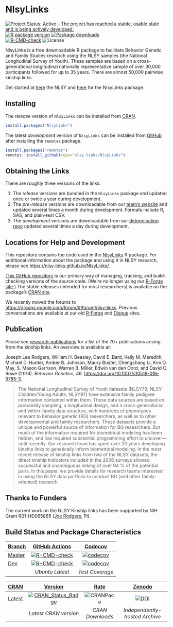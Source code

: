
<!-- README.md is generated from README.Rmd. Please edit that file -->

# NlsyLinks

<!-- badges: start -->

[![Project Status: Active – The project has reached a stable, usable
state and is being actively
developed.](https://www.repostatus.org/badges/latest/active.svg)](https://www.repostatus.org/#active)
[![R package
version](https://www.r-pkg.org/badges/version/NlsyLinks)](https://cran.r-project.org/package=NlsyLinks)
[![Package
downloads](https://cranlogs.r-pkg.org/badges/grand-total/NlsyLinks)](https://cran.r-project.org/package=NlsyLinks)</br>
[![R-CMD-check](https://github.com/nlsy-links/NlsyLinks/workflows/R-CMD-check/badge.svg?branch=master)](https://github.com/nlsy-links/NlsyLinks/actions)
![License](https://img.shields.io/badge/License-GPL_v3-blue.svg)
<!-- badges: end -->

NlsyLinks is a free downloadable R package to facilitate Behavior
Genetic and Family Studies research using the NLSY samples (the National
Longitudinal Survey of Youth). These samples are based on a
cross-generational longitudinal nationally representative sample of over
30,000 participants followed for up to 35 years. There are almost 50,000
pairwise kinship links.

Get started at [here](https://www.nlsinfo.org/) the NLSY and
[here](https://nlsy-links.github.io/NlsyLinks//) for the NlsyLinks
package.

## Installing

The *release* version of `NlsyLinks` can be installed from
[CRAN](https://cran.r-project.org/package=NlsyLinks).

``` r
install.packages("NlsyLinks")
```

The latest *development* version of `NlsyLinks` can be installed from
[GitHub](https://github.com/nlsy-links/NlsyLinks/) after installing the
`remotes` package.

``` r
install.packages("remotes")
remotes::install_github(repo="nlsy-links/NlsyLinks")
```

## Obtaining the Links

There are roughly three versions of the links:

1.  The *release* versions are bundled in the `NlsyLinks` package and
    updated once or twice a year during development.
2.  The *pre-release* versions are downloadable from our [team’s
    website](https://nlsy-links.github.io/NlsyLinks//) and updated
    several times a month during development. Formats include R, SAS,
    and plain-text CSV.
3.  The *development* versions are downloadable from our [determination
    repo](https://github.com/nlsy-links/nlsy-links-determination-2017)
    updated several times a day during development.

## Locations for Help and Development

This repository contains the code used in the
[NlsyLinks](https://cran.r-project.org/package=NlsyLinks) R package. For
additional information about the package and using it in NLSY research,
please see <https://nlsy-links.github.io/NlsyLinks/>.

[This GitHub
repository](https://github.com/nlsy-links/nlsy-links-determination-2017)
is our primary way of managing, tracking, and build-checking versions of
the source code. (We’re no longer using our [R-Forge
site](https://r-forge.r-project.org/projects/nlsylinks/).) The stable
releases (intended for most researchers) is available on the package’s
[CRAN site](https://cran.r-project.org/package=NlsyLinks).

We recently moved the forums to
<https://groups.google.com/forum/#!forum/nlsy-links>. Previous
conversations are available at our old
[R-Forge](https://r-forge.r-project.org/forum/?group_id=1330) and
[Disqus](https://disqus.com/home/forum/nlsylinks/) sites.

## Publication

Please see
[research-publications](https://nlsy-links.github.io/NlsyLinks/articles/publications.html)
for a list of the 70+ publications arising from the kinship links. An
overview is available at:

Joseph Lee Rodgers, William H. Beasley, David E. Bard, Kelly M.
Meredith, Michael D. Hunter, Amber B. Johnson, Maury Buster, Chengchang
Li, Kim O. May, S. Mason Garrison, Warren B. Miller, Edwin van den Oord,
and David C. Rowe (2016). *Behavior Genetics, 46*.
<https://doi.org/10.1007/s10519-016-9785-3>.

> The National Longitudinal Survey of Youth datasets (NLSY79;
> NLSY-Children/Young Adults; NLSY97) have extensive family pedigree
> information contained within them. These data sources are based on
> probability sampling, a longitudinal design, and a cross-generational
> and within-family data structure, with hundreds of phenotypes relevant
> to behavior genetic (BG) researchers, as well as to other
> developmental and family researchers. These datasets provide a unique
> and powerful source of information for BG researchers. But much of the
> information required for biometrical modeling has been hidden, and has
> required substantial programming effort to uncover—until recently. Our
> research team has spent over 20 years developing kinship links to
> genetically inform biometrical modeling. In the most recent release of
> kinship links from two of the NLSY datasets, the direct kinship
> indicators included in the 2006 surveys allowed successful and
> unambiguous linking of over 94 % of the potential pairs. In this
> paper, we provide details for research teams interested in using the
> NLSY data portfolio to conduct BG (and other family-oriented)
> research.

## Thanks to Funders

The current work on the NLSY Kinship links has been supported by NIH
Grant R01-HD065865 ([Joe
Rodgers](https://www.vanderbilt.edu/psychological_sciences/bio/joe-rodgers),
PI).

## Build Status and Package Characteristics

| [Branch](https://github.com/nlsy-links/NlsyLinks)             |                                            [GitHub Actions](https://github.com/nlsy-links/NlsyLinks/actions)                                             |                                             [Codecov](https://app.codecov.io/gh/nlsy-links/NlsyLinks)                                              |
|:--------------------------------------------------------------|:--------------------------------------------------------------------------------------------------------------------------------------------------------:|:--------------------------------------------------------------------------------------------------------------------------------------------------:|
| [Master](https://github.com/nlsy-links/NlsyLinks/tree/master) | [![R-CMD-check](https://github.com/nlsy-links/NlsyLinks/workflows/R-CMD-check/badge.svg?branch=master)](https://github.com/nlsy-links/NlsyLinks/actions) |     [![codecov](https://app.codecov.io/gh/nlsy-links/NlsyLinks/branch/master/graph/badge.svg)](https://app.codecov.io/gh/nlsy-links/NlsyLinks)     |
| [Dev](https://github.com/nlsy-links/NlsyLinks/tree/dev)       |  [![R-CMD-check](https://github.com/nlsy-links/NlsyLinks/workflows/R-CMD-check/badge.svg?branch=dev)](https://github.com/nlsy-links/NlsyLinks/actions)   | [![codecov](https://app.codecov.io/gh/nlsy-links/NlsyLinks/branch/dev/graph/badge.svg)](https://app.codecov.io/gh/nlsy-links/NlsyLinks/branch/dev) |
|                                                               |                                                                     *Ubuntu Latest*                                                                      |                                                                  *Test Coverage*                                                                   |

| [CRAN](https://cran.r-project.org/)                    |                               [Version](https://cran.r-project.org/package=NlsyLinks)                               |           [Rate](https://cranlogs.r-pkg.org:443/)            |                          [Zenodo](https://zenodo.org/search?ln=en&p=nlsylinks)                          |
|:-------------------------------------------------------|:-------------------------------------------------------------------------------------------------------------------:|:------------------------------------------------------------:|:-------------------------------------------------------------------------------------------------------:|
| [Latest](https://cran.r-project.org/package=NlsyLinks) | [![CRAN_Status_Badge](http://www.r-pkg.org/badges/version/NlsyLinks)](https://cran.r-project.org/package=NlsyLinks) | ![CRANPace](https://cranlogs.r-pkg.org:443/badges/NlsyLinks) | [![DOI](https://zenodo.org/badge/doi/10.5281/zenodo.49941.svg)](http://dx.doi.org/10.5281/zenodo.49941) |
|                                                        |                                                *Latest CRAN version*                                                |                       *CRAN Downloads*                       |                                     *Independently-hosted Archive*                                      |
